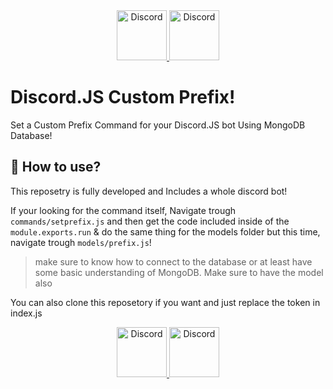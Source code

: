 <div align="center">
  <a href="https://discord.gg/2RPg23k">
    <img src="https://user-images.githubusercontent.com/59381835/92191514-d649ad80-ee18-11ea-9bc4-e95c7a122a99.png" alt="Discord" width="80"/>
  </a>
  <a href="https://youtube.com/dashcruft">
    <img src="https://user-images.githubusercontent.com/59381835/92191346-676c5480-ee18-11ea-8240-e416eb1a5b5d.png" alt="Discord" width="80"/>
  </a>
</div>


# Discord.JS Custom Prefix!
Set a Custom Prefix Command for your Discord.JS bot Using MongoDB Database!

## 📗 How to use?
This reposetry is fully developed and Includes a whole discord bot!

If your looking for the command itself, Navigate trough `commands/setprefix.js` and then get the code included inside of the `module.exports.run` & do the same thing for the models folder but this time, navigate trough `models/prefix.js`!

> make sure to know how to connect to the database or at least have some basic understanding of MongoDB. Make sure to have the model also

You can also clone this reposetory if you want and just replace the token in index.js



<div align="center">
  <a href="https://discord.gg/2RPg23k">
    <img src="https://user-images.githubusercontent.com/59381835/92191514-d649ad80-ee18-11ea-9bc4-e95c7a122a99.png" alt="Discord" width="80"/>
  </a>
  <a href="https://youtube.com/dashcruft">
    <img src="https://user-images.githubusercontent.com/59381835/92191346-676c5480-ee18-11ea-8240-e416eb1a5b5d.png" alt="Discord" width="80"/>
  </a>
</div>
